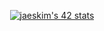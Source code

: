 

<div align="center">
  

 
  [![jaeskim's 42 stats](https://badge42.herokuapp.com/api/stats/pbolton)](https://github.com/AndrewTheTeacher/badge42)


</br>

</div>
